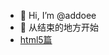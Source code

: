 - 👋 Hi, I’m @addoee
- 🌱 从结束的地方开始
- [html5篇](https://github.com/addoee/daily/blob/master/HTML5/HTML5%E7%AF%87.md)





